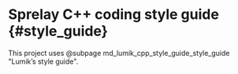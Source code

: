 # Sprelay C++ coding style guide {#style_guide}

This project uses  @subpage md_lumik_cpp_style_guide_style_guide "Lumik’s style guide".
